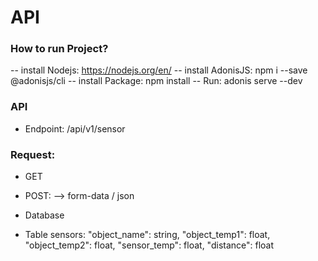 # API

### How to run Project?

-- install Nodejs: https://nodejs.org/en/
-- install AdonisJS: npm i --save @adonisjs/cli
-- install Package: npm install
-- Run: adonis serve --dev

### API

- Endpoint: /api/v1/sensor

### Request:

- GET
- POST:
  --> form-data / json

- Database

* Table sensors:
  "object_name": string,
  "object_temp1": float,
  "object_temp2": float,
  "sensor_temp": float,
  "distance": float
